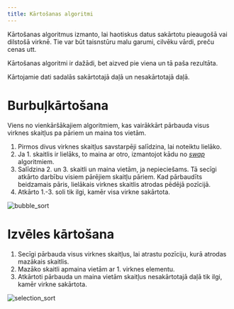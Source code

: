 ```yaml
---
title: Kārtošanas algoritmi
---
```

Kārtošanas algoritmus izmanto, lai haotiskus datus sakārtotu pieaugošā vai dilstošā virknē. Tie var būt taisnstūru malu garumi, cilvēku vārdi, preču cenas utt.

Kārtošanas algoritmi ir dažādi, bet aizved pie viena un tā paša rezultāta.

Kārtojamie dati sadalās sakārtotajā daļā un nesakārtotajā daļā.


# Burbuļkārtošana

Viens no vienkāršākajiem algoritmiem, kas vairākkārt pārbauda visus virknes skaitļus pa pāriem un maina tos vietām.

1. Pirmos divus virknes skaitļus savstarpēji salīdzina, lai noteiktu lielāko. 
2. Ja 1. skaitlis ir lielāks, to maina ar otro, izmantojot kādu no [*swap*](swap.md) algoritmiem.
3. Salīdzina 2. un 3. skaitli un maina vietām, ja nepieciešams. Tā secīgi atkārto darbību visiem pārējiem skaitļu pāriem. Kad pārbaudīts beidzamais pāris, lielākais virknes skaitlis atrodas pēdējā pozīcijā.
4. Atkārto 1.-3. soli tik ilgi, kamēr visa virkne sakārtota.

![bubble_sort](/bubbleSort.gif)

# Izvēles kārtošana

1. Secīgi pārbauda visus virknes skaitļus, lai atrastu pozīciju, kurā atrodas mazākais skaitlis.
2. Mazāko skaitli apmaina vietām ar 1. virknes elementu.
3. Atkārtoti pārbauda un maina vietām skaitļus nesakārtotajā daļā tik ilgi, kamēr virkne sakārtota.

![selection_sort](/selectionSort.gif)





